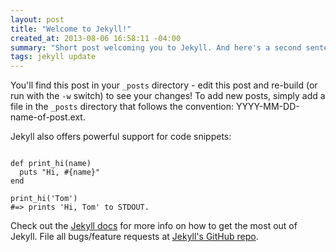 ```yaml
---
layout: post
title: "Welcome to Jekyll!"
created_at: 2013-08-06 16:58:11 -04:00
summary: "Short post welcoming you to Jekyll. And here's a second sentence since we like it to be a bit longer."
tags: jekyll update
---
```


You'll find this post in your `_posts` directory - edit this post and re-build (or run with the `-w` switch) to see your changes!
To add new posts, simply add a file in the `_posts` directory that follows the convention: YYYY-MM-DD-name-of-post.ext.

Jekyll also offers powerful support for code snippets:

<pre><code class="language-ruby">
def print_hi(name)
  puts "Hi, #{name}"
end

print_hi('Tom')
#=> prints 'Hi, Tom' to STDOUT.
</code></pre>

Check out the [Jekyll docs][jekyll] for more info on how to get the most out of Jekyll. File all bugs/feature requests at [Jekyll's GitHub repo][jekyll-gh].

[jekyll-gh]: https://github.com/mojombo/jekyll
[jekyll]:    http://jekyllrb.com
